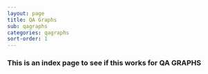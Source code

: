 ```yaml
---
layout: page
title: QA Graphs
sub: qagraphs
categories: qagraphs
sort-order: 1
---
```


### This is an index page to see if this works for QA GRAPHS
